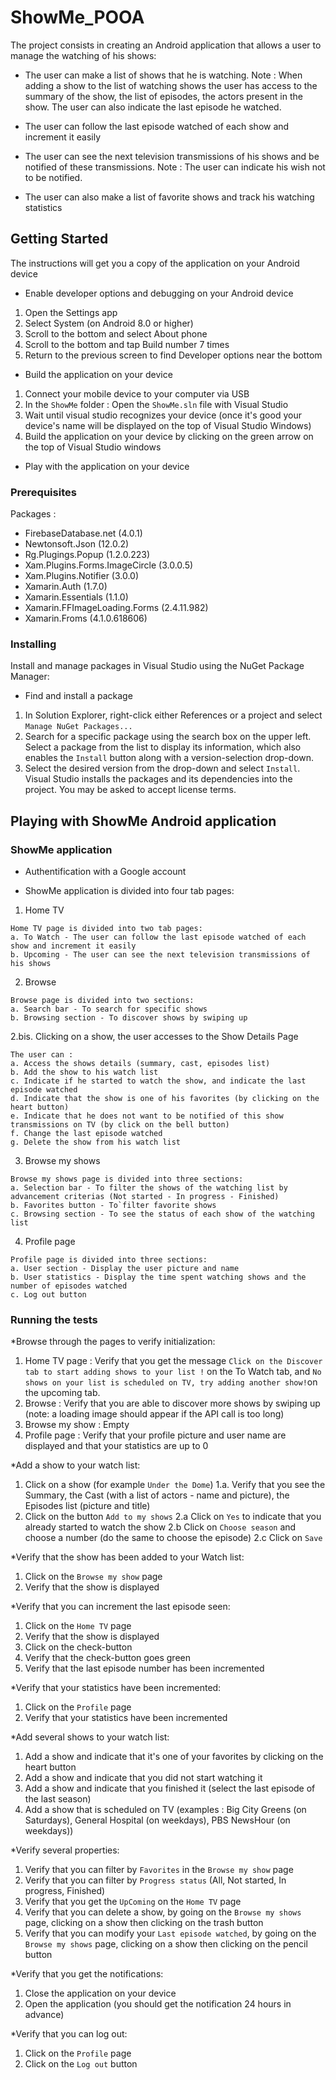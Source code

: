 # ShowMe_POOA

The project consists in creating an Android application that allows a user to manage the watching of his shows:

* The user can make a list of shows that he is watching.
Note : When adding a show to the list of watching shows the user has access to the summary of the show, the list of episodes, the actors present in the show. The user can also indicate the last episode he watched.

* The user can follow the last episode watched of each show and increment it easily

* The user can see the next television transmissions of his shows and be notified of these transmissions.
Note : The user can indicate his wish not to be notified.

* The user can also make a list of favorite shows and track his watching statistics

## Getting Started

 The instructions will get you a copy of the application on your Android device

 * Enable developer options and debugging on your Android device
 1. Open the Settings app
 2. Select System (on Android 8.0 or higher)
 3. Scroll to the bottom and select About phone
 4. Scroll to the bottom and tap Build number 7 times
 5. Return to the previous screen to find Developer options near the bottom

 * Build the application on your device
 1. Connect your mobile device to your computer via USB
 2. In the ```ShowMe``` folder : Open the ```ShowMe.sln``` file with Visual Studio
 3. Wait until visual studio recognizes your device (once it's good your device's name will be displayed on the top of Visual Studio Windows)
 4. Build the application on your device by clicking on the green arrow on the top of Visual Studio windows

 * Play with the application on your device

### Prerequisites

 Packages : 
 * FirebaseDatabase.net (4.0.1)
 * Newtonsoft.Json (12.0.2)
 * Rg.Plugings.Popup (1.2.0.223)
 * Xam.Plugins.Forms.ImageCircle (3.0.0.5)
 * Xam.Plugins.Notifier (3.0.0)
 * Xamarin.Auth (1.7.0)
 * Xamarin.Essentials (1.1.0)
 * Xamarin.FFImageLoading.Forms (2.4.11.982)
 * Xamarin.Froms (4.1.0.618606)

### Installing 

 Install and manage packages in Visual Studio using the NuGet Package Manager:

* Find and install a package
1. In Solution Explorer, right-click either References or a project and select ```Manage NuGet Packages...```
2. Search for a specific package using the search box on the upper left. Select a package from the list to display its information, which also enables the ```Install``` button along with a version-selection drop-down.
3. Select the desired version from the drop-down and select ```Install```. Visual Studio installs the packages and its dependencies into the project. You may be asked to accept license terms. 


## Playing with ShowMe Android application

### ShowMe application

* Authentification with a Google account

* ShowMe application is divided into four tab pages:
1. Home TV 
```
Home TV page is divided into two tab pages: 
a. To Watch - The user can follow the last episode watched of each show and increment it easily
b. Upcoming - The user can see the next television transmissions of his shows
```

2. Browse
```
Browse page is divided into two sections:
a. Search bar - To search for specific shows
b. Browsing section - To discover shows by swiping up
```

2.bis. Clicking on a show, the user accesses to the Show Details Page
```
The user can : 
a. Access the shows details (summary, cast, episodes list)
b. Add the show to his watch list
c. Indicate if he started to watch the show, and indicate the last episode watched
d. Indicate that the show is one of his favorites (by clicking on the heart button)
e. Indicate that he does not want to be notified of this show transmissions on TV (by click on the bell button)
f. Change the last episode watched
g. Delete the show from his watch list
```

3. Browse my shows
```
Browse my shows page is divided into three sections:
a. Selection bar - To filter the shows of the watching list by advancement criterias (Not started - In progress - Finished)
b. Favorites button - To`filter favorite shows
c. Browsing section - To see the status of each show of the watching list
```

4. Profile page
```
Profile page is divided into three sections:
a. User section - Display the user picture and name
b. User statistics - Display the time spent watching shows and the number of episodes watched
c. Log out button
```

### Running the tests

*Browse through the pages to verify initialization:
1. Home TV page : Verify that you get the message ```Click on the Discover tab to start adding shows to your list !``` on the To Watch tab, and ```No shows on your list is scheduled on TV, try adding another show!```on the upcoming tab.
2. Browse : Verify that you are able to discover more shows by swiping up (note: a loading image should appear if the API call is too long)
3. Browse my show : Empty
4. Profile page : Verify that your profile picture and user name are displayed and that your statistics are up to 0

*Add a show to your watch list:
1. Click on a show (for example ```Under the Dome```) 
1.a. Verify that you see the Summary, the Cast (with a list of actors - name and picture), the Episodes list (picture and title)
2. Click on the button ```Add to my shows```
2.a Click on ```Yes``` to indicate that you already started to watch the show
2.b Click on ```Choose season``` and choose a number (do the same to choose the episode)
2.c Click on ```Save```

*Verify that the show has been added to your Watch list:
1. Click on the ```Browse my show``` page 
2. Verify that the show is displayed

*Verify that you can increment the last episode seen:
1. Click on the ```Home TV``` page 
2. Verify that the show is displayed 
3. Click on the check-button
4. Verify that the check-button goes green
5. Verify that the last episode number has been incremented

*Verify that your statistics have been incremented:
1. Click on the ```Profile``` page 
2. Verify that your statistics have been incremented

*Add several shows to your watch list:
1. Add a show and indicate that it's one of your favorites by clicking on the heart button
2. Add a show and indicate that you did not start watching it
3. Add a show and indicate that you finished it (select the last episode of the last season)
4. Add a show that is scheduled on TV (examples : Big City Greens (on Saturdays), General Hospital (on weekdays), PBS NewsHour (on weekdays))

*Verify several properties:
1. Verify that you can filter by ```Favorites``` in the ```Browse my show``` page
2. Verify that you can filter by ```Progress status``` (All, Not started, In progress, Finished)
3. Verify that you get the ```UpComing``` on the ```Home TV``` page
4. Verify that you can delete a show, by going on the ```Browse my shows``` page, clicking on a show then clicking on the trash button
5. Verify that you can modify your ```Last episode watched```, by going on the ```Browse my shows``` page, clicking on a show then clicking on the pencil button

*Verify that you get the notifications:
1. Close the application on your device
2. Open the application (you should get the notification 24 hours in advance)

*Verify that you can log out:
1. Click on the ```Profile``` page 
2. Click on the ```Log out``` button
